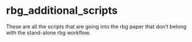 # rbg_additional_scripts
These are all the scripts that are going into the rbg paper that don't belong with the stand-alone rbg workflow.
